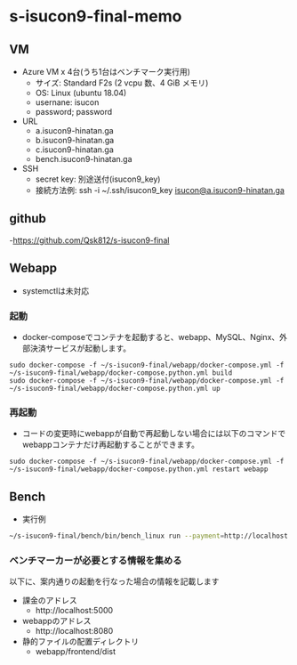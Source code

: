 # s-isucon9-final-memo

## VM
- Azure VM x 4台(うち1台はベンチマーク実行用)
    - サイズ: Standard F2s (2 vcpu 数、4 GiB メモリ)
    - OS: Linux (ubuntu 18.04)
    - usernane: isucon
    - password; password
- URL
    - a.isucon9-hinatan.ga
    - b.isucon9-hinatan.ga
    - c.isucon9-hinatan.ga
    - bench.isucon9-hinatan.ga
- SSH
    - secret key: 別途送付(isucon9_key)
    - 接続方法例: ssh -i ~/.ssh/isucon9_key isucon@a.isucon9-hinatan.ga   

## github
-<https://github.com/Qsk812/s-isucon9-final>

## Webapp
- systemctlは未対応

### 起動
- docker-composeでコンテナを起動すると、webapp、MySQL、Nginx、外部決済サービスが起動します。
```
sudo docker-compose -f ~/s-isucon9-final/webapp/docker-compose.yml -f ~/s-isucon9-final/webapp/docker-compose.python.yml build
sudo docker-compose -f ~/s-isucon9-final/webapp/docker-compose.yml -f ~/s-isucon9-final/webapp/docker-compose.python.yml up
```

### 再起動
- コードの変更時にwebappが自動で再起動しない場合には以下のコマンドでwebappコンテナだけ再起動することができます。
```
sudo docker-compose -f ~/s-isucon9-final/webapp/docker-compose.yml -f ~/s-isucon9-final/webapp/docker-compose.python.yml restart webapp
```

## Bench
- 実行例
```bash
~/s-isucon9-final/bench/bin/bench_linux run --payment=http://localhost:5000 --target=http://localhost:8080 --assetdir=webapp/frontend/dist
```

### ベンチマーカーが必要とする情報を集める
以下に、案内通りの起動を行なった場合の情報を記載します
- 課金のアドレス
  - http://localhost:5000
- webappのアドレス
  - http://localhost:8080
- 静的ファイルの配置ディレクトリ
  - webapp/frontend/dist



